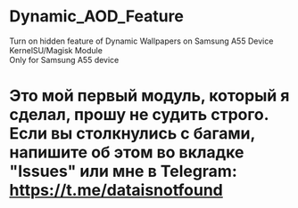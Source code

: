 # Dynamic_AOD_Feature
Turn on hidden feature of Dynamic Wallpapers on Samsung A55 Device</br>
KernelSU/Magisk Module</br>
Only for Samsung A55 device

# Это мой первый модуль, который я сделал, прошу не судить строго. Если вы столкнулись с багами, напишите об этом во вкладке "Issues" или мне в Telegram: https://t.me/dataisnotfound

